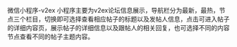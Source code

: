 微信小程序-v2ex
小程序主要为v2ex论坛信息展示，导航栏分为最新，最热，节点三个栏目，切换即可选择查看相应帖子的标题以及发帖人信息，点击可进入帖子的详细内容页，展示帖子的详细信息以及跟帖人的相关回复，也可选择不同的内容节点查看不同的帖子主题内容。